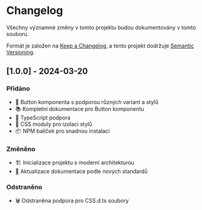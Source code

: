 # Changelog

Všechny významné změny v tomto projektu budou dokumentovány v tomto souboru.

Formát je založen na [Keep a Changelog](https://keepachangelog.com/en/1.0.0/),
a tento projekt dodržuje [Semantic Versioning](https://semver.org/spec/v2.0.0.html).

## [1.0.0] - 2024-03-20

### Přidáno

- 🎨 Button komponenta s podporou různých variant a stylů
- 📚 Kompletní dokumentace pro Button komponentu
- 🎯 TypeScript podpora
- 🎨 CSS moduly pro izolaci stylů
- 📦 NPM balíček pro snadnou instalaci

### Změněno

- 🏗️ Inicializace projektu s moderní architekturou
- 📝 Aktualizace dokumentace podle nových standardů

### Odstraněno

- 🗑️ Odstraněna podpora pro CSS.d.ts soubory
